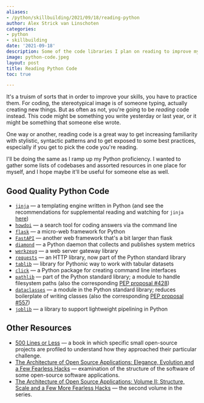 ```yaml
---
aliases:
- /python/skillbuilding/2021/09/18/reading-python
author: Alex Strick van Linschoten
categories:
- python
- skillbuilding
date: '2021-09-18'
description: Some of the code libraries I plan on reading to improve my Pythonic style
image: python-code.jpeg
layout: post
title: Reading Python Code
toc: true

---
```


It's a truism of sorts that in order to improve your skills, you have to practice them. For coding, the stereotypical image is of someone typing, actually creating new things. But as often as not, you're going to be *reading* code instead. This code might be something you write yesterday or last year, or it might be something that someone else wrote.

One way or another, reading code is a great way to get increasing familiarity with stylistic, syntactic patterns and to get exposed to some best practices, especially if you get to pick the code you're reading.

I'll be doing the same as I ramp up my Python proficiency. I wanted to gather some lists of codebases and assorted resources in one place for myself, and I hope maybe it'll be useful for someone else as well.

## Good Quality Python Code

- [`jinja`](https://jinja.palletsprojects.com/en/3.0.x/) — a templating engine written in Python (and see the recommendations for supplemental reading and watching for `jinja` [here](https://death.andgravity.com/aosa))
- [`howdoi`](https://github.com/gleitz/howdoi) — a search tool for coding answers via the command line
- [`flask`](https://github.com/pallets/flask) — a micro-web framework for Python
- [`FastAPI`](https://fastapi.tiangolo.com) — another web framework that's a bit larger than flask
- [`diamond`](https://github.com/python-diamond/Diamond) — a Python daemon that collects and publishes system metrics
- [`werkzeug`](https://github.com/pallets/werkzeug) — a web server gateway library
- [`requests`](https://docs.python-requests.org/en/latest/) — an HTTP library, now part of the Python standard library
- [`tablib`](https://tablib.readthedocs.io/en/stable/) — library for Pythonic way to work with tabular datasets
- [`click`](https://click.palletsprojects.com/en/8.0.x/) — a Python package for creating command line interfaces
- [`pathlib`](https://docs.python.org/3/library/pathlib.html) — part of the Python standard library; a module to handle filesystem paths (also the corresponding [PEP proposal #428](https://www.python.org/dev/peps/pep-0428/))
- [`dataclasses`](https://docs.python.org/3/library/dataclasses.html) — a module in the Python standard library; reduces boilerplate of writing classes (also the corresponding [PEP proposal #557](https://www.python.org/dev/peps/pep-0557/))
- [`joblib`](https://joblib.readthedocs.io/en/latest/) — a library to support lightweight pipelining in Python

## Other Resources

- [500 Lines or Less](http://aosabook.org/en/index.html) — a book in which specific small open-source projects are profiled to understand how they approached their particular challenge.
- [The Architecture of Open Source Applications: Elegance, Evolution and a Few Fearless Hacks](http://aosabook.org/en/index.html) — examination of the structure of the software of some open-source software applications.
- [The Architecture of Open Source Applications: Volume II: Structure, Scale and a Few More Fearless Hacks](http://aosabook.org/en/index.html) — the second volume in the series.
